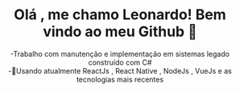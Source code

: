 <h1 align='center'> Olá , me chamo Leonardo! Bem vindo ao meu Github 👋 </h1>

<div display='flex', align='center'>
-Trabalho com manutenção e implementação em sistemas legado construído com C# <br>
-🌱Usando atualmente ReactJs , React Native , NodeJs , VueJs e as tecnologias mais recentes 
</div>


